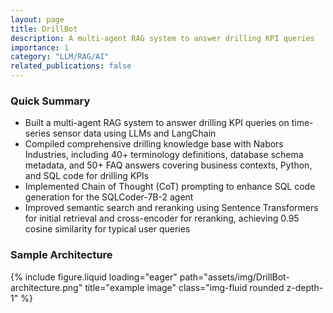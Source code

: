 ```yaml
---
layout: page
title: DrillBot
description: A multi-agent RAG system to answer drilling KPI queries
importance: 1
category: "LLM/RAG/AI"
related_publications: false
---
```


### Quick Summary

- Built a multi-agent RAG system to answer drilling KPI queries on time-series sensor data using LLMs and LangChain
- Compiled comprehensive drilling knowledge base with Nabors Industries, including 40+ terminology definitions, database schema metadata, and 50+ FAQ answers covering business contexts, Python, and SQL code for drilling KPIs
- Implemented Chain of Thought (CoT) prompting to enhance SQL code generation for the SQLCoder-7B-2 agent
- Improved semantic search and reranking using Sentence Transformers for initial retrieval and cross-encoder for reranking, achieving 0.95 cosine similarity for typical user queries

### Sample Architecture

{% include figure.liquid loading="eager" path="assets/img/DrillBot-architecture.png" title="example image" class="img-fluid rounded z-depth-1" %}
